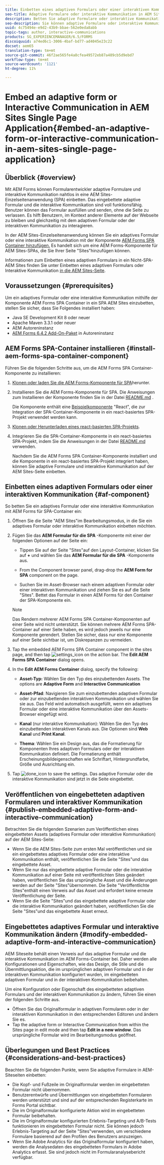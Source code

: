 ```yaml
---
title: Einbetten eines adaptiven Formulars oder einer interaktiven Kommunikation in eine AEM Sites-Einzelseitenanwendung
seo-title: Adaptive Formulare oder interaktive Kommunikation in AEM Sites-Seiten einbetten
description: Betten Sie adaptive Formulare oder interaktive Kommunikation in AEM Sites-Seiten ein. Benutzer können Formulare ausfüllen und senden, ohne die Seite "Sites"zu verlassen.
seo-description: Sie können adaptive Formulare oder interaktive Kommunikation in AEM Sites-Seiten einbetten. Benutzer können Formulare ausfüllen und senden, ohne die Seite "Sites"zu verlassen.
uuid: 4c75494e-e9d2-43b9-bbae-562e0eda8abb
topic-tags: author, interactive-communications
products: SG_EXPERIENCEMANAGER/6.5/FORMS
discoiquuid: a74ed6c1-3006-4baf-bd77-ad4045e23c22
docset: aem65
translation-type: tm+mt
source-git-commit: 46f2ae565fe4a8cfea49572eb87a489cb5d9ebd7
workflow-type: tm+mt
source-wordcount: '1121'
ht-degree: 11%

---
```



# Embed an adaptive form or Interactive Communication in AEM Sites Single Page Application{#embed-an-adaptive-form-or-interactive-communication-in-aem-sites-single-page-application}

## Überblick {#overview}

Mit AEM Forms können Formularentwickler adaptive Formulare und interaktive Kommunikation nahtlos in eine AEM Sites-Einzelseitenanwendung (SPA) einbetten. Das eingebettete adaptive Formular und die interaktive Kommunikation sind voll funktionsfähig. Benutzer können das Formular ausfüllen und senden, ohne die Seite zu verlassen. Es hilft Benutzern, im Kontext anderer Elemente auf der Webseite zu bleiben und gleichzeitig mit dem adaptiven Formular oder der interaktiven Kommunikation zu interagieren.

In der AEM Sites-Einzelseitenanwendung können Sie ein adaptives Formular oder eine interaktive Kommunikation mit der Komponente [AEM Forms SPA Container hinzufügen](../../forms/using/embed-adaptive-form-aem-sites-spa.md#af-component)[.](../../forms/using/embed-adaptive-form-aem-sites-spa.md#af-component) Es handelt sich um eine AEM Forms-Komponente für AEM Sites-SPAs, die Sie Ihrer Seite &quot;Sites&quot;hinzufügen können.

Informationen zum Einbetten eines adaptiven Formulars in ein Nicht-SPA-AEM Sites finden Sie unter Einbetten eines adaptiven Formulars oder Interaktive Kommunikation [in die AEM Sites-Seite](/help/forms/using/embed-adaptive-form-aem-sites.md).

## Voraussetzungen {#prerequisites}

Um ein adaptives Formular oder eine interaktive Kommunikation mithilfe der Komponente AEM Forms SPA Container in ein SPA AEM Sites einzubetten, stellen Sie sicher, dass Sie Folgendes installiert haben:

* Java SE Development Kit 8 oder neuer
* Apache Maven 3.3.1 oder neuer
* AEM Autoreninstanz
* [AEM Forms 6.4.2 Add-On-Paket](https://helpx.adobe.com/aem-forms/kb/aem-forms-releases.html) in Autoreninstanz

## AEM Forms SPA-Container installieren {#install-aem-forms-spa-container-component}

Führen Sie die folgenden Schritte aus, um die AEM Forms SPA Container-Komponente zu installieren:

1. [Klonen oder laden Sie die AEM Forms-Komponente für SPA](https://github.com/Adobe-Marketing-Cloud/aem-forms/tree/master/forms-spa)herunter.
1. Installieren Sie die AEM Forms-Komponente für SPA. Die Anweisungen zum Installieren der Komponente finden Sie in der Datei [README.md](https://github.com/Adobe-Marketing-Cloud/aem-forms/tree/master/forms-spa#aem-form-component) .

   Die Komponente enthält eine [Beispielkomponente](https://github.com/Adobe-Marketing-Cloud/aem-forms/tree/master/forms-spa/react-component) &quot;React&quot;, die zur Integration der SPA-Container-Komponente in ein react-basiertes SPA-Projekt verwendet werden kann.

1. [Klonen oder Herunterladen eines react-basierten SPA-Projekts](https://github.com/adobe/aem-sample-we-retail-journal).
1. Integrieren Sie die SPA-Container-Komponente in ein react-basiertes SPA-Projekt, indem Sie die Anweisungen in der Datei [README.md](https://github.com/Adobe-Marketing-Cloud/aem-forms/tree/master/forms-spa/react-component#aem-form-react-component-for-spa---editor) verwenden.

   Nachdem Sie die AEM Forms SPA Container-Komponente installiert und die Komponente in ein react-basiertes SPA-Projekt integriert haben, können Sie adaptive Formulare und interaktive Kommunikation auf der AEM Sites-Seite einbetten.

## Einbetten eines adaptiven Formulars oder einer interaktiven Kommunikation {#af-component}

So betten Sie ein adaptives Formular oder eine interaktive Kommunikation mit AEM Forms für SPA-Container ein:

1. Öffnen Sie die Seite &quot;AEM Sites&quot;im Bearbeitungsmodus, in die Sie ein adaptives Formular oder interaktive Kommunikation einbetten möchten.
1. Fügen Sie das **AEM Formular für die SPA** -Komponente mit einer der folgenden Optionen auf der Seite ein:

   * Tippen Sie auf der Seite &quot;Sites&quot;auf den Layout-Container, klicken Sie auf **+** und wählen Sie das **AEM Formular für die SPA** -Komponente aus.

   * From the Component browser panel, drag-drop the **AEM Form for SPA** component on the page.
   * Suchen Sie im Asset-Browser nach einem adaptiven Formular oder einer interaktiven Kommunikation und ziehen Sie es auf die Seite &quot;Sites&quot;. Bettet das Formular in einen AEM Forms für den Container der SPA-Komponente ein.

   >[!NOTE]
   >
   >Das Rendern mehrerer AEM Forms SPA Container-Komponenten auf einer Seite wird nicht unterstützt. Sie können mehrere AEM Forms SPA-Container auf einer Seite haben, es wird jedoch jeweils nur eine Komponente gerendert. Stellen Sie sicher, dass nur eine Komponente auf einer Seite sichtbar ist, um Diskrepanzen zu vermeiden.

1. Tap the embedded AEM Forms SPA Container component in the sites page, and then tap ![settings_icon](assets/settings_icon.png) on the action bar. The **Edit AEM Forms SPA Container** dialog opens.
1. In the **Edit AEM Forms Container** dialog, specify the following:

   * **Asset-Typ:** Wählen Sie den Typ des einzubettenden Assets. The options are **Adaptive Form** and **Interactive Communication**

   * **Asset-Pfad**: Navigieren Sie zum einzubettenden adaptiven Formular oder zur einzubettenden interaktiven Kommunikation und wählen Sie sie aus. Das Feld wird automatisch ausgefüllt, wenn ein adaptives Formular oder eine interaktive Kommunikation über den Assets-Browser eingefügt wird.
   * **Kanal** (nur interaktive Kommunikation): Wählen Sie den Typ des einzubettenden interaktiven Kanals aus. Die Optionen sind **Web Kanal** und **Print Kanal**.

   * **Thema**: Wählen Sie ein Design aus, das die Formatierung für Komponenten Ihres adaptiven Formulars oder der interaktiven Kommunikation definiert. Die Formatierung enthält Erscheinungsbildeigenschaften wie Schriftart, Hintergrundfarbe, Größe und Ausrichtung ein.

1. Tap ![done_icon](assets/done_icon.png) to save the settings. Das adaptive Formular oder die interaktive Kommunikation sind jetzt in die Seite eingebettet.

## Veröffentlichen von eingebetteten adaptiven Formularen und interaktiver Kommunikation {#publish-embedded-adaptive-form-and-interactive-communication}

Betrachten Sie die folgenden Szenarien zum Veröffentlichen eines eingebetteten Assets (adaptives Formular oder interaktive Kommunikation) auf der AEM Sites-Seite:

* Wenn Sie die AEM Sites-Seite zum ersten Mal veröffentlichen und sie ein eingebettetes adaptives Formular oder eine interaktive Kommunikation enthält, veröffentlichen Sie die Seite &quot;Sites&quot;und das eingebettete Asset.
* Wenn Sie nur das eingebettete adaptive Formular oder die interaktive Kommunikation auf einer Seite mit veröffentlichten Sites geändert haben, veröffentlichen Sie das ursprüngliche Asset und die Änderungen werden auf der Seite &quot;Sites&quot;übernommen. Die Seite &quot;Veröffentlichte Sites&quot;enthält einen Verweis auf das Asset und erfordert keine erneute Veröffentlichung der Seite.
* Wenn Sie die Seite &quot;Sites&quot;und das eingebettete adaptive Formular oder die interaktive Kommunikation geändert haben, veröffentlichen Sie die Seite &quot;Sites&quot;und das eingebettete Asset erneut.

## Eingebettetes adaptives Formular und interaktive Kommunikation ändern {#modify-embedded-adaptive-form-and-interactive-communication}

AEM Siteseite behält einen Verweis auf das adaptive Formular und die interaktive Kommunikation im AEM Forms-Container bei. Daher werden alle Konfigurationen und Eigenschaften, wie das Design, die Stile und die Übermittlungsaktion, die im ursprünglichen adaptiven Formular und in der interaktiven Kommunikation konfiguriert wurden, im eingebetteten adaptiven Formular und in der interaktiven Kommunikation beibehalten.

Um eine Konfiguration oder Eigenschaft des eingebetteten adaptiven Formulars und der interaktiven Kommunikation zu ändern, führen Sie einen der folgenden Schritte aus.

* Öffnen Sie das Originalformular in adaptiven Formularen oder in der interaktiven Kommunikation in den entsprechenden Editoren und ändern Sie es.
* Tap the adaptive form or Interactive Communication from within the Sites page in edit mode and then tap **Edit in a new window**. Das ursprüngliche Formular wird im Bearbeitungsmodus geöffnet.

## Überlegungen und Best Practices {#considerations-and-best-practices}

Beachten Sie die folgenden Punkte, wenn Sie adaptive Formulare in AEM-Siteseiten einbetten:

* Die Kopf- und Fußzeile im Originalformular werden im eingebetteten Formular nicht übernommen.
* Benutzerentwürfe und Übermittlungen von eingebetteten Formularen werden unterstützt und sind auf der entsprechenden Registerkarte im Forms Portal sichtbar.
* Die im Originalformular konfigurierte Aktion wird im eingebetteten Formular beibehalten.
* Die im Originalformular konfigurierten Erlebnis-Targeting und A/B-Tests funktionieren im eingebetteten Formular nicht. Sie können jedoch Erlebnis-Targeting auf der Seite &quot;Sites&quot;verwenden, um verschiedene Formulare basierend auf den Profilen des Benutzers anzuzeigen.
* Wenn Sie Adobe Analytics für das Originalformular konfiguriert haben, werden die Analysedaten des eingebetteten Formulars in Adobe Analytics erfasst. Sie sind jedoch nicht im Formularanalysebericht verfügbar.

